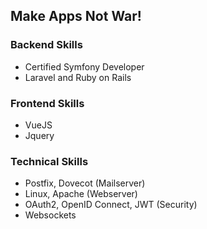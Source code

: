 ## Make Apps Not War!

### Backend Skills
- Certified Symfony Developer
- Laravel and Ruby on Rails

### Frontend Skills
- VueJS
- Jquery

### Technical Skills
- Postfix, Dovecot (Mailserver)
- Linux, Apache (Webserver)
- OAuth2, OpenID Connect, JWT (Security)
- Websockets
